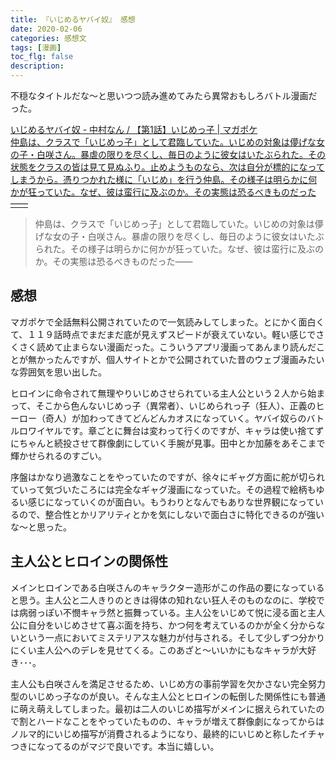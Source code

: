 ```yaml
---
title: 『いじめるヤバイ奴』 感想
date: 2020-02-06
categories: 感想文
tags: [漫画]
toc_flg: false
description: 
---
```


不穏なタイトルだな～と思いつつ読み進めてみたら異常おもしろバトル漫画だった。

<div class="bcard-wrapper">
<a href="https://pocket.shonenmagazine.com/episode/10834108156633701443" rel="nofollow" target="_blank">
<span class="bcard-main withogimg">
<div class="bcard-title">
いじめるヤバイ奴 - 中村なん / 【第1話】いじめっ子 | マガポケ
</div>
<div class="bcard-description">
仲島は、クラスで「いじめっ子」として君臨していた。いじめの対象は儚げな女の子・白咲さん。暴虐の限りを尽くし、毎日のように彼女はいたぶられた。その状態をクラスの皆は見て見ぬふり。止めようものなら、次は自分が標的になってしまうから。憑りつかれた様に「いじめ」を行う仲島。その様子は明らかに何かが狂っていた。なぜ、彼は蛮行に及ぶのか。その実態は恐るべきものだった――
</div>
<div class="bcard-img" style="background-image: url(https://cdn-img.pocket.shonenmagazine.com/public/episode-thumbnail/10834108156633701443-c75874b6bb8d3877151f1923d68cd351?1612263967)">
</div></span></a></div>

> 仲島は、クラスで「いじめっ子」として君臨していた。いじめの対象は儚げな女の子・白咲さん。暴虐の限りを尽くし、毎日のように彼女はいたぶられた。その様子は明らかに何かが狂っていた。なぜ、彼は蛮行に及ぶのか。その実態は恐るべきものだった――

## 感想

マガポケで全話無料公開されていたので一気読みしてしまった。とにかく面白くて、１１９話時点でまだまだ底が見えずスピードが衰えていない。軽い感じでさくさく読めて止まらない漫画だった。こういうアプリ漫画ってあんまり読んだことが無かったんですが、個人サイトとかで公開されていた昔のウェブ漫画みたいな雰囲気を思い出した。

ヒロインに命令されて無理やりいじめさせられている主人公という２人から始まって、そこから色んないじめっ子（異常者）、いじめられっ子（狂人）、正義のヒーロー（奇人）が加わってきてどんどんカオスになっていく。ヤバイ奴らのバトルロワイヤルです。章ごとに舞台は変わって行くのですが、キャラは使い捨てずにちゃんと続投させて群像劇にしていく手腕が見事。田中とか加藤をあそこまで輝かせられるのすごい。

序盤はかなり過激なことをやっていたのですが、徐々にギャグ方面に舵が切られていって気づいたころには完全なギャグ漫画になっていた。その過程で絵柄もゆるい感じになっていくのが面白い。もうわりとなんでもありな世界観になっているので、整合性とかリアリティとかを気にしないで面白さに特化できるのが強いな～と思った。


## 主人公とヒロインの関係性

メインヒロインである白咲さんのキャラクター造形がこの作品の要になっていると思う。主人公と二人きりのときは得体の知れない狂人そのものなのに、学校では病弱っぽい不憫キャラ然と振舞っている。主人公をいじめて悦に浸る面と主人公に自分をいじめさせて喜ぶ面を持ち、かつ何を考えているのかが全く分からないという一点においてミステリアスな魅力が付与される。そして少しずつ分かりにくい主人公へのデレを見せてくる。このあざと～いいかにもなキャラが大好き･･･。

主人公も白咲さんを満足させるため、いじめ方の事前学習を欠かさない完全努力型のいじめっ子なのが良い。そんな主人公とヒロインの転倒した関係性にも普通に萌え萌えしてしまった。最初は二人のいじめ描写がメインに据えられていたので割とハードなことをやっていたものの、キャラが増えて群像劇になってからはノルマ的にいじめ描写が消費されるようになり、最終的にいじめと称したイチャつきになってるのがマジで良いです。本当に嬉しい。
